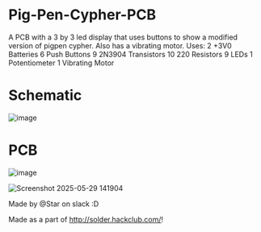 # Pig-Pen-Cypher-PCB
A PCB with a 3 by 3 led display that uses buttons to show a modified version of pigpen cypher. Also has a vibrating motor.
Uses:
2 +3V0 Batteries
6 Push Buttons
9 2N3904 Transistors
10 220 Resistors
9 LEDs
1 Potentiometer
1 Vibrating Motor

# Schematic
![image](https://github.com/user-attachments/assets/12484cd6-1170-408b-8f50-1a38a5492c78)

# PCB
![image](https://github.com/user-attachments/assets/7aa2e92e-2f3a-425a-8a99-c881fa0bd013)

![Screenshot 2025-05-29 141904](https://github.com/user-attachments/assets/21b92b7c-de30-436a-8bfd-776aeb266969)

Made by @Star on slack :D

Made as a part of http://solder.hackclub.com/!
